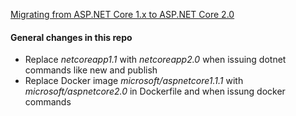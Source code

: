 [Migrating from ASP.NET Core 1.x to ASP.NET Core 2.0](https://docs.microsoft.com/en-us/aspnet/core/migration/1x-to-2x/)

#### General changes in this repo

* Replace _netcoreapp1.1_ with _netcoreapp2.0_ when issuing dotnet commands like new and publish
* Replace Docker image _microsoft/aspnetcore1.1.1_ with _microsoft/aspnetcore2.0_ in Dockerfile and when issung docker commands
